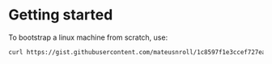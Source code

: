 # Getting started

To bootstrap a linux machine from scratch, use:

```sh
curl https://gist.githubusercontent.com/mateusnroll/1c8597f1e3ccef727eaee469be7d69f8/raw/37c3ae8a5a3b64647a018217191290f62ece3176/bootstrap_chef_breakingmachine.sh | bash
```
